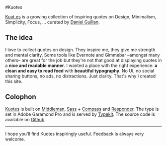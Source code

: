 #Kuotes

[Kuot.es](http://quot.es) is a growing collection of inspiring quotes on Design, Minimalism, Simplicity, Focus, … curated by [Daniel Guillan](http://danielguillan.com).

## The idea

I love to collect quotes on design. They inspire me, they give me strength and mental clarity. Some tools like Evernote and Gimmebar –amongst many others– are great for the job but they're not that good at displaying quotes in a **nice and readable manner**. I wanted a place with the right experience: **a clean and easy to read feed** with **beautiful typography**. No UI, no social sharing buttons, no ads, no distractions. Just clarity. That's why I created this site.

## Colophon

[Kuotes](http://kuot.es "A collection of inpiring quotes on design") is built on [Middleman](http://middlemanapp.com// "Middleman – The static site generator behind kuot.es"), [Sass](http://sass-lang.com/ "SASS") + [Compass](http://compass-style.org/ "The Compass framework") and [Responder](https://github.com/danielguillan/responder "Responder - Magic media queries for your Compass project"). The type is set in Adobe Garamond Pro and is served by [Typekit](https://typekit.com/fonts/adobe-garamond-pro "Adobe Garamond Pro web font on Typekit"). The source code is available on [Github](https://github.com/danielguillan/kuotes "The Kuotes repo on Github").

---

I hope you'll find Kuotes inspiringly useful. Feedback is always very welcome.
